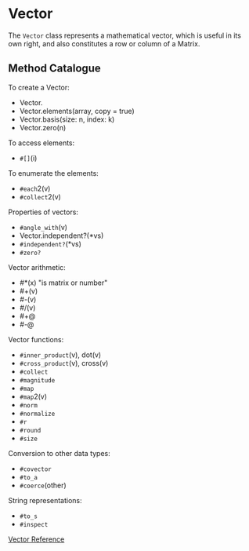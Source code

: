 # Vector

The `Vector` class represents a mathematical vector, which is useful in its
own right, and also constitutes a row or column of a Matrix.

## Method Catalogue

To create a Vector:

*   Vector.[](*array)
*   Vector.elements(array, copy = true)
*   Vector.basis(size: n, index: k)
*   Vector.zero(n)


To access elements:

*   `#[]`(i)


To enumerate the elements:

*   `#each`2(v)
*   `#collect`2(v)


Properties of vectors:

*   `#angle_with`(v)
*   Vector.independent?(*vs)
*   `#independent?`(*vs)
*   `#zero?`


Vector arithmetic:

*   #*(x) "is matrix or number"
*   #+(v)
*   #-(v)
*   #/(v)
*   #+@
*   #-@


Vector functions:

*   `#inner_product`(v), dot(v)
*   `#cross_product`(v), cross(v)
*   `#collect`
*   `#magnitude`
*   `#map`
*   `#map`2(v)
*   `#norm`
*   `#normalize`
*   `#r`
*   `#round`
*   `#size`


Conversion to other data types:

*   `#covector`
*   `#to_a`
*   `#coerce`(other)


String representations:

*   `#to_s`
*   `#inspect`


[Vector Reference](https://ruby-doc.org/stdlib-2.5.0/libdoc/matrix/rdoc/Vector.html)